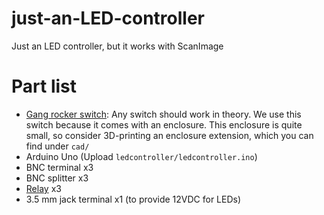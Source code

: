 # just-an-LED-controller
Just an LED controller, but it works with ScanImage

# Part list
- [Gang rocker switch](https://www.amazon.co.uk/dp/B0CPXW2M9P?ref=ppx_yo2ov_dt_b_fed_asin_title): Any switch should work in theory. We use this switch because it comes with an enclosure. This enclosure is quite small, so consider 3D-printing an enclosure extension, which you can find under `cad/`
- Arduino Uno (Upload `ledcontroller/ledcontroller.ino`)
- BNC terminal x3
- BNC splitter x3
- [Relay](https://www.amazon.co.uk/dp/B09M62VCGX?ref_=ppx_hzsearch_conn_dt_b_fed_asin_title_1&th=1) x3
- 3.5 mm jack terminal x1 (to provide 12VDC for LEDs)
